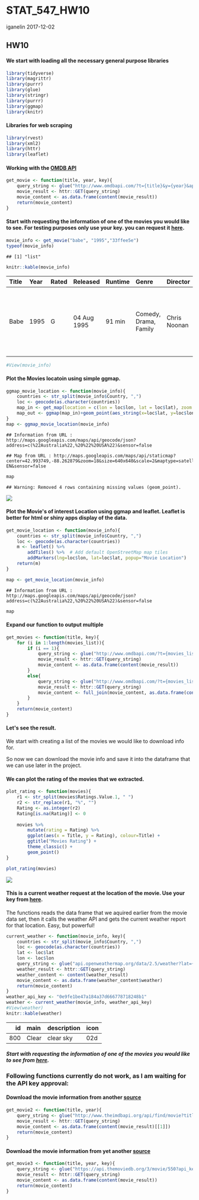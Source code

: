 STAT\_547\_HW10
================
iganelin
2017-12-02

HW10
----

#### We start with loading all the necessary general purpose libraries

``` r
library(tidyverse)
library(magrittr)
library(purrr)
library(glue)
library(stringr)
library(purrr)
library(ggmap)
library(knitr)
```

#### Libraries for web scraping

``` r
library(rvest)
library(xml2)
library(httr)
library(leaflet)
```

#### Working with the [OMDB API](https://www.omdbapi.com)

``` r
get_movie <- function(title, year, key){
    query_string <- glue("http://www.omdbapi.com/?t={title}&y={year}&apikey={key}")
    movie_result <- httr::GET(query_string)
    movie_content <- as.data.frame(content(movie_result))
    return(movie_content)
}
```

#### Start with requesting the information of one of the movies you would like to see. For testing purposes only use your key. you can request it [here](https://www.omdbapi.com/apikey.aspx).

``` r
movie_info <- get_movie("babe", "1995","33ffee5e")
typeof(movie_info)
```

    ## [1] "list"

``` r
knitr::kable(movie_info)
```

| Title | Year | Rated | Released    | Runtime | Genre                 | Director     | Writer                                                                         | Actors                                                          | Plot                                                                                          | Language | Country        | Awards                                         | Poster                                                                                                                                            | Ratings.Source          | Ratings.Value | Ratings.Source.1 | Ratings.Value.1 | Ratings.Source.2 | Ratings.Value.2 | Metascore | imdbRating | imdbVotes | imdbID    | Type  | DVD         | BoxOffice | Production         | Website | Response |
|:------|:-----|:------|:------------|:--------|:----------------------|:-------------|:-------------------------------------------------------------------------------|:----------------------------------------------------------------|:----------------------------------------------------------------------------------------------|:---------|:---------------|:-----------------------------------------------|:--------------------------------------------------------------------------------------------------------------------------------------------------|:------------------------|:--------------|:-----------------|:----------------|:-----------------|:----------------|:----------|:-----------|:----------|:----------|:------|:------------|:----------|:-------------------|:--------|:---------|
| Babe  | 1995 | G     | 04 Aug 1995 | 91 min  | Comedy, Drama, Family | Chris Noonan | Dick King-Smith (novel), George Miller (screenplay), Chris Noonan (screenplay) | Christine Cavanaugh, Miriam Margolyes, Danny Mann, Hugo Weaving | Babe, a pig raised by sheepdogs, learns to herd sheep with a little help from Farmer Hoggett. | English  | Australia, USA | Won 1 Oscar. Another 18 wins & 23 nominations. | <https://images-na.ssl-images-amazon.com/images/M/MV5BYjg4ZjUzMzMtYzlmYi00YTcwLTlkOWUtYWFmY2RhNjliODQzXkEyXkFqcGdeQXVyNTUyMzE4Mzg@._V1_SX300.jpg> | Internet Movie Database | 6.8/10        | Rotten Tomatoes  | 97%             | Metacritic       | 83/100          | 83        | 6.8        | 101,166   | tt0112431 | movie | 23 Sep 2003 | N/A       | Universal Pictures | N/A     | True     |

``` r
#View(movie_info)
```

#### Plot the Movies locatoin using simple ggmap.

``` r
ggmap_movie_location <- function(movie_info){
    countries <- str_split(movie_info$Country, ",")
    loc <- geocode(as.character(countries))
    map_in <- get_map(location = c(lon = loc$lon, lat = loc$lat), zoom = 18, scale = "auto", maptype = "satellite")
    map_out <- ggmap(map_in)+geom_point(aes_string(x=loc$lat, y=loc$lon), colour = "red")
}
map <- ggmap_movie_location(movie_info)
```

    ## Information from URL : http://maps.googleapis.com/maps/api/geocode/json?address=c(%22Australia%22,%20%22%20USA%22)&sensor=false

    ## Map from URL : http://maps.googleapis.com/maps/api/staticmap?center=42.993749,-88.262879&zoom=18&size=640x640&scale=2&maptype=satellite&language=en-EN&sensor=false

``` r
map
```

    ## Warning: Removed 4 rows containing missing values (geom_point).

![](hw10_files/figure-markdown_github/unnamed-chunk-5-1.png)

#### Plot the Movie's of interest Location using ggmap and leaflet. Leaflet is better for html or shiny apps display of the data.

``` r
get_movie_location <- function(movie_info){
    countries <- str_split(movie_info$Country, ",")
    loc <- geocode(as.character(countries))
    m <- leaflet() %>%
        addTiles() %>%  # Add default OpenStreetMap map tiles
        addMarkers(lng=loc$lon, lat=loc$lat, popup="Movie Location")
    return(m)
}

map <- get_movie_location(movie_info)
```

    ## Information from URL : http://maps.googleapis.com/maps/api/geocode/json?address=c(%22Australia%22,%20%22%20USA%22)&sensor=false

``` r
map
```

<!--html_preserve-->

<script type="application/json" data-for="htmlwidget-1a2dd25ded8c07ad37db">{"x":{"options":{"crs":{"crsClass":"L.CRS.EPSG3857","code":null,"proj4def":null,"projectedBounds":null,"options":{}}},"calls":[{"method":"addTiles","args":["//{s}.tile.openstreetmap.org/{z}/{x}/{y}.png",null,null,{"minZoom":0,"maxZoom":18,"maxNativeZoom":null,"tileSize":256,"subdomains":"abc","errorTileUrl":"","tms":false,"continuousWorld":false,"noWrap":false,"zoomOffset":0,"zoomReverse":false,"opacity":1,"zIndex":null,"unloadInvisibleTiles":null,"updateWhenIdle":null,"detectRetina":false,"reuseTiles":false,"attribution":"&copy; <a href=\"http://openstreetmap.org\">OpenStreetMap<\/a> contributors, <a href=\"http://creativecommons.org/licenses/by-sa/2.0/\">CC-BY-SA<\/a>"}]},{"method":"addMarkers","args":[42.9937489,-88.2628786,null,null,null,{"clickable":true,"draggable":false,"keyboard":true,"title":"","alt":"","zIndexOffset":0,"opacity":1,"riseOnHover":false,"riseOffset":250},"Movie Location",null,null,null,null,null,null]}],"limits":{"lat":[42.9937489,42.9937489],"lng":[-88.2628786,-88.2628786]}},"evals":[],"jsHooks":[]}</script>
<!--/html_preserve-->
#### Expand our function to output multiple

``` r
get_movies <- function(title, key){
    for (i in 1:length(movies_list)){
        if (i == 1){
            query_string <- glue("http://www.omdbapi.com/?t={movies_list[i]}&apikey={key}")
            movie_result <- httr::GET(query_string)
            movie_content <- as.data.frame(content(movie_result))
        }
        else{
            query_string <- glue("http://www.omdbapi.com/?t={movies_list[i]}&apikey={key}")
            movie_result <- httr::GET(query_string)
            movie_content <- full_join(movie_content, as.data.frame(content(movie_result)), by = colnames(as.data.frame(content(movie_result))))
        }
    }
    return(movie_content)
}
```

#### Let's see the result.

We start with creating a list of the movies we would like to download info for.

So now we can download the movie info and save it into the dataframe that we can use later in the project.

#### We can plot the rating of the movies that we extracted.

``` r
plot_rating <- function(movies){
    r1 <- str_split(movies$Ratings.Value.1, " ")
    r2 <- str_replace(r1, "%", "")
    Rating <- as.integer(r2)
    Rating[is.na(Rating)] <- 0
    
    movies %>%
        mutate(rating = Rating) %>% 
        ggplot(aes(x = Title, y = Rating), colour=Title) +
        ggtitle("Movies Rating") +
        theme_classic() +
        geom_point()
}

plot_rating(movies)
```

![](hw10_files/figure-markdown_github/unnamed-chunk-9-1.png)

#### This is a current weather request at the location of the movie. Use your key from [here](https://openweathermap.org/api).

The functions reads the data frame that we aquired earlier from the movie data set, then it calls the weather API and gets the current weather report for that location. Easy, but powerful!

``` r
current_weather <- function(movie_info, key){
    countries <- str_split(movie_info$Country, ",")
    loc <- geocode(as.character(countries))
    lat <- loc$lat
    lon <- loc$lon
    query_string <- glue("api.openweathermap.org/data/2.5/weather?lat={lat}&lon={lon}&appid={key}")
    weather_result <- httr::GET(query_string)
    weather_content <- content(weather_result)
    movie_content <- as.data.frame(weather_content$weather)
    return(movie_content)
}
weather_api_key <- "0e9fe1be47a184a37d666778718248b1"
weather <- current_weather(movie_info, weather_api_key)
#View(weather)
knitr::kable(weather)
```

|   id| main  | description | icon |
|----:|:------|:------------|:-----|
|  800| Clear | clear sky   | 02d  |

##### Start with requesting the information of one of the movies you would like to see from [here](https://www.theimdbapi.org/).

### Following functions currently do not work, as I am waiting for the API key approval:

#### Download the movie information from another [source](https://www.theimdbapi.org/)

``` r
get_movie2 <- function(title, year){
    query_string <- glue("http://www.theimdbapi.org/api/find/movie?title={title}&year={year}")
    movie_result <- httr::GET(query_string)
    movie_content <- as.data.frame(content(movie_result)[[1]])
    return(movie_content)
}
```

#### Download the movie information from yet another [source](https://www.themoviedb.org)

``` r
get_movie3 <- function(title, year, key){
    query_string <- glue("https://api.themoviedb.org/3/movie/550?api_key={key}")
    movie_result <- httr::GET(query_string)
    movie_content <- as.data.frame(content(movie_result))
    return(movie_content)
}
```
